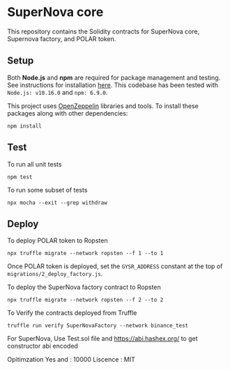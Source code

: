 # SuperNova core

This repository contains the Solidity contracts for SuperNova core, Supernova factory, and POLAR token.




## Setup

Both **Node.js** and **npm** are required for package management and testing. See instructions
for installation [here](https://docs.npmjs.com/downloading-and-installing-node-js-and-npm). This
codebase has been tested with `Node.js: v10.16.0` and `npm: 6.9.0`.

This project uses [OpenZeppelin](https://docs.openzeppelin.com/cli/2.8/) libraries and tools.
To install these packages along with other dependencies:
```
npm install
```


## Test

To run all unit tests
```
npm test
```

To run some subset of tests
```
npx mocha --exit --grep withdraw
```


## Deploy

To deploy POLAR token to Ropsten
```
npx truffle migrate --network ropsten --f 1 --to 1
```

Once POLAR token is deployed, set the `GYSR_ADDRESS` constant at the top of `migrations/2_deploy_factory.js`.


To deploy the SuperNova factory contract to Ropsten
```
npx truffle migrate --network ropsten --f 2 --to 2
```


To Verify the contracts deployed from Truffle 
```
truffle run verify SuperNovaFactory --network binance_test
```

For SuperNova, Use Test.sol file and https://abi.hashex.org/ to get constructor abi encoded

Opitimzation Yes and : 10000 
Liscence : MIT